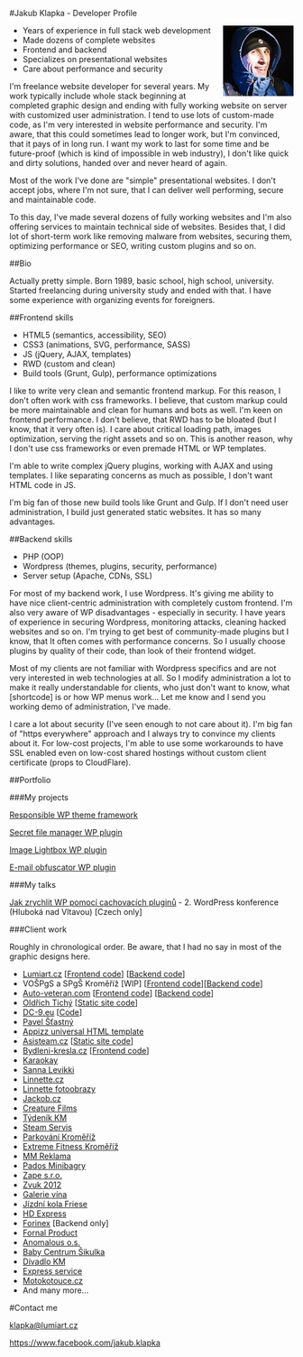 #Jakub Klapka - Developer Profile

<img src="https://raw.githubusercontent.com/jakub-klapka/profile/master/assets/profile_image.jpg" align="right">

- Years of experience in full stack web development
- Made dozens of complete websites
- Frontend and backend
- Specializes on presentational websites
- Care about performance and security

I'm freelance website developer for several years. My work typically include whole stack beginning at completed graphic design and ending with fully working website on server with customized user administration. I tend to use lots of custom-made code, as I'm very interested in website performance and security. I'm aware, that this could sometimes lead to longer work, but I'm convinced, that it pays of in long run. I want my work to last for some time and be future-proof (which is kind of impossible in web industry), I don't like quick and dirty solutions, handed over and never heard of again.

Most of the work I've done are "simple" presentational websites. I don't accept jobs, where I'm not sure, that I can deliver well performing, secure and maintainable code.

To this day, I've made several dozens of fully working websites and I'm also offering services to maintain technical side of websites. Besides that, I did lot of short-term work like removing malware from websites, securing them, optimizing performance or SEO, writing custom plugins and so on.

##Bio

Actually pretty simple. Born 1989, basic school, high school, university. Started freelancing during university study and ended with that.
I have some experience with organizing events for foreigners.

##Frontend skills

- HTML5 (semantics, accessibility, SEO)
- CSS3 (animations, SVG, performance, SASS)
- JS (jQuery, AJAX, templates)
- RWD (custom and clean)
- Build tools (Grunt, Gulp), performance optimizations

I like to write very clean and semantic frontend markup. For this reason, I don't often work with css frameworks. I believe, that custom markup could be more maintainable and clean for humans and bots as well.
I'm keen on frontend performance. I don't believe, that RWD has to be bloated (but I know, that it very often is). I care about critical loading path, images optimization, serving the right assets and so on. This is another reason, why I don't use css frameworks or even premade HTML or WP templates.

I'm able to write complex jQuery plugins, working with AJAX and using templates. I like separating concerns as much as possible, I don't want HTML code in JS.

I'm big fan of those new build tools like Grunt and Gulp. If I don't need user administration, I build just generated static websites. It has so many advantages.

##Backend skills

- PHP (OOP)
- Wordpress (themes, plugins, security, performance)
- Server setup (Apache, CDNs, SSL)

For most of my backend work, I use Wordpress. It's giving me ability to have nice client-centric administration with completely custom frontend. I'm also very aware of WP disadvantages - especially in security. I have years of experience in securing Wordpress, monitoring attacks, cleaning hacked websites and so on.
I'm trying to get best of community-made plugins but I know, that It often comes with performance concerns. So I usually choose plugins by quality of their code, than look of their frontend widget.

Most of my clients are not familiar with Wordpress specifics and are not very interested in web technologies at all. So I modify administration a lot to make it really understandable for clients, who just don't want to know, what [shortcode] is or how WP menus work...
Let me know and I send you working demo of administration, I've made.

I care a lot about security (I've seen enough to not care about it). I'm big fan of "https everywhere" approach and I always try to convince my clients about it. For low-cost projects, I'm able to use some workarounds to have SSL enabled even on low-cost shared hostings without custom client certificate (props to CloudFlare).

##Portfolio

###My projects

[Responsible WP theme framework](https://github.com/jakub-klapka/responsible-wp-framework)

[Secret file manager WP plugin](https://github.com/jakub-klapka/secret-file-manager)

[Image Lightbox WP plugin](https://github.com/jakub-klapka/image-lightbox-wp-plugin)

[E-mail obfuscator WP plugin](https://github.com/jakub-klapka/email-obfuscator-wp-plugin)

###My talks

[Jak zrychlit WP pomocí cachovacích pluginů](https://www.youtube.com/watch?v=onzHrKJy-Zw) - 2. WordPress konference (Hluboká nad Vltavou) [Czech only]

###Client work

Roughly in chronological order. Be aware, that I had no say in most of the graphic designs here.

- [Lumiart.cz](https://www.lumiart.cz) [[Frontend code](https://github.com/jakub-klapka/lumiart-2013-html)] [[Backend code](https://github.com/jakub-klapka/lumiart-2013-wordpress-theme)]
- VOŠPgS a SPgŠ Kroměříž [WIP] [[Frontend code](https://github.com/jakub-klapka/vossps-kromeriz-html)][[Backend code](https://github.com/jakub-klapka/vossps-kromeriz-wp)]
- [Auto-veteran.com](https://www.auto-veteran.com) [[Frontend code](https://github.com/jakub-klapka/auto-veteran-html)] [[Backend code](https://github.com/jakub-klapka/auto-veteran-wp)]
- [Oldřich Tichý](https://www.oldrichtichy.cz) [[Static site code](https://github.com/jakub-klapka/oldrich-tichy)]
- [DC-9.eu](http://www.dc-9.eu) [[Code](https://github.com/jakub-klapka/dc9-html-wp)]
- [Pavel Šťastný](https://www.pavelstastny.cz/)
- [Appizz universal HTML template](http://themeforest.net/item/appizz-mobile-app-showcase-html-template/full_screen_preview/4902563)
- [Asisteam.cz](http://www.asisteam.cz) [[Static site code](https://github.com/jakub-klapka/asisteam)]
- [Bydleni-kresla.cz](http://www.bydleni-kresla.cz) [[Frontend code](https://github.com/jakub-klapka/moderni-bydleni-html)]
- [Karaokay](http://www.karaokay.cz/)
- [Sanna Levikki](http://www.levikki.cz/)
- [Linnette.cz](http://www.linnette.cz/)
- [Linnette fotoobrazy](http://lin-fotoobrazy.cz/)
- [Jackob.cz](http://www.jackob.cz/)
- [Creature Films](http://www.creaturefilms.cz/)
- [Týdeník KM](http://www.tydenik-km.cz/)
- [Steam Servis](http://www.steamservis.cz/)
- [Parkování Kroměříž](http://www.parkovanikromeriz.cz/)
- [Extreme Fitness Kroměříž](http://www.extremefitness.cz/)
- [MM Reklama](http://www.mmreklama.cz/)
- [Pados Minibagry](http://www.padosminibagry.cz/)
- [Zape s.r.o.](http://www.zapesro.cz/)
- [Zvuk 2012](http://www.zvuk2012.cz/)
- [Galerie vína](http://www.galerievina.cz/)
- [Jízdní kola Friese](http://www.jizdnikola-friese.cz/)
- [HD Express](http://www.hdexpress.cz/)
- [Forinex](http://www.forinex.cz/) [Backend only]
- [Fornal Product](http://www.fornalproduct.cz/)
- [Anomalous o.s.](http://www.anomalous.cz/)
- [Baby Centrum Šikulka](http://www.sikulka.com/)
- [Divadlo KM](http://www.divadlokm.cz/)
- [Express service](http://www.express-service.cz/)
- [Motokotouce.cz](http://motokotouce.cz/)
- And many more...

#Contact me

<klapka@lumiart.cz>

<https://www.facebook.com/jakub.klapka>
